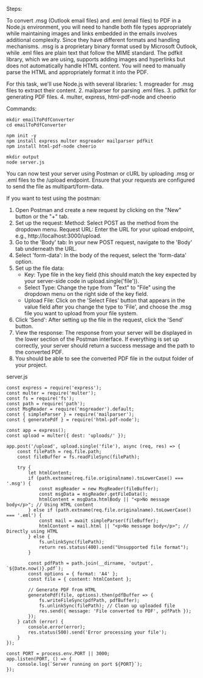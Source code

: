 Steps:

To convert .msg (Outlook email files) and .eml (email files) to PDF in a Node.js environment, you will need to handle both file types appropriately  while maintaining images and links embedded in the emails involves additional complexity. Since they have different formats and handling mechanisms. .msg is a proprietary binary format used by Microsoft Outlook, while .eml files are plain text that follow the MIME standard.
The pdfkit library, which we are using, supports adding images and hyperlinks but does not automatically handle HTML content. You will need to manually parse the HTML and appropriately format it into the PDF.

For this task, we'll use Node.js with several libraries:
    1. msgreader for .msg files to extract their content.
    2. mailparser for parsing .eml files.
    3. pdfkit for generating PDF files.
    4. multer, express, html-pdf-node and cheerio

Commands:
	
	mkdir emailToPdfConverter
	cd emailToPdfConverter
	
	npm init -y
	npm install express multer msgreader mailparser pdfkit
	npm install html-pdf-node cheerio

	mkdir output
	node server.js

You can now test your server using Postman or cURL by uploading .msg or .eml files to the /upload endpoint. Ensure that your requests are configured to send the file as multipart/form-data.

If you want to test using the postman:
1. Open Postman and create a new request by clicking on the "New" button or the "+" tab.
2. Set up the request:
    Method: Select POST as the method from the dropdown menu.
    Request URL: Enter the URL for your upload endpoint, e.g., http://localhost:3000/upload.
3. Go to the 'Body' tab: In your new POST request, navigate to the 'Body' tab underneath the URL.
4. Select 'form-data': In the body of the request, select the 'form-data' option.
5. Set up the file data:
    * Key: Type file in the key field (this should match the key expected by your server-side code in upload.single('file')).
    * Select Type: Change the type from "Text" to "File" using the dropdown menu on the right side of the key field.
    * Upload File: Click on the 'Select Files' button that appears in the value field after you change the type to 'File', and choose the .msg file you want to upload from your file system.
6. Click 'Send': After setting up the file in the request, click the 'Send' button.
7. View the response: The response from your server will be displayed in the lower section of the Postman interface. If everything is set up correctly, your server should return a success message and the path to the converted PDF.
8. You should be able to see the converted PDF file in the output folder of your project.  

server.js
~~~~~~~~~
const express = require('express');
const multer = require('multer');
const fs = require('fs');
const path = require('path');
const MsgReader = require('msgreader').default;
const { simpleParser } = require('mailparser');
const { generatePdf } = require('html-pdf-node');

const app = express();
const upload = multer({ dest: 'uploads/' });

app.post('/upload', upload.single('file'), async (req, res) => {
    const filePath = req.file.path;
    const fileBuffer = fs.readFileSync(filePath);

    try {
        let htmlContent;
        if (path.extname(req.file.originalname).toLowerCase() === '.msg') {
            const msgReader = new MsgReader(fileBuffer);
            const msgData = msgReader.getFileData();
            htmlContent = msgData.htmlBody || "<p>No message body</p>"; // Using HTML content
        } else if (path.extname(req.file.originalname).toLowerCase() === '.eml') {
            const mail = await simpleParser(fileBuffer);
            htmlContent = mail.html || "<p>No message body</p>"; // Directly using HTML
        } else {
            fs.unlinkSync(filePath);
            return res.status(400).send("Unsupported file format");
        }

        const pdfPath = path.join(__dirname, 'output', `${Date.now()}.pdf`);
        const options = { format: 'A4' };
        const file = { content: htmlContent };

        // Generate PDF from HTML
        generatePdf(file, options).then(pdfBuffer => {
            fs.writeFileSync(pdfPath, pdfBuffer);
            fs.unlinkSync(filePath); // Clean up uploaded file
            res.send({ message: 'File converted to PDF', pdfPath });
        });
    } catch (error) {
        console.error(error);
        res.status(500).send('Error processing your file');
    }
});

const PORT = process.env.PORT || 3000;
app.listen(PORT, () => {
    console.log(`Server running on port ${PORT}`);
});

